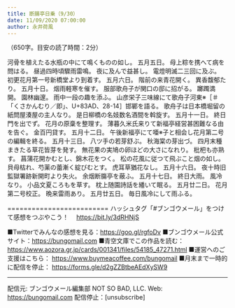 ```yaml
---
title: 断腸亭日乗（9/30）
date: 11/09/2020 07:00:00
author: 永井荷風
---
```


（650字。目安の読了時間：2分）

河骨を植えたる水瓶の中にて鳴くものの如し。
五月五日。
母上粽を携へて病を問はる。
昼過四時頃驟雨雷鳴。
夜に及んで益甚し。
電燈明滅二三回に及ぶ。
初更花月第一号新橋堂より到着す。
五月六日。
階前の来青花開く。
異香馥郁たり。
五月十日。
烟雨軽寒を催す。
服部歌舟子が関口の邸に招がる。
躑躅満開。
園林幽邃。
雨中一段の趣を添ふ。
山彦栄子三味線にて歌舟子河東※［＃「くさかんむり／即」、U+83AD、28-14］邯鄲を語る。
歌舟子は日本橋堀留の紙問屋湊屋の主人なり。
是日柳橋の名妓数名酒間を斡旋す。
五月十一日。
終日門を出でず。
花月の原稾を整理す。
薄暮久米氏来りて新福亭経営甚困難なる由を告ぐ。
金百円貸す。
五月十二日。
午後新福亭にて唖※子と相会し花月第二号の編輯を終る。
五月十三日。
八ツ手の若芽舒ぶ。
秋海棠の芽出づ。
四月末種まきたる草花皆芽を発す。
無花果の実鳩の卵ほどの大さになれり。
枇杷も亦熟す。
菖蒲花開かむとし、錦木花をつく。
松の花風に従つて飛ぶこと烟の如し。
貝母枯れ、芍薬の蕾漸く綻びむとす。
虎耳草猶花なし。
五月十六日。
夜十時旧監獄署跡新開町より失火。
余烟断膓亭を蔽ふ。
五月十七日。
終日大雨。
風冷なり。
小品文夏ころもを草す。
枕上随園詩話を繙いて眠る。
五月廿二日。
花月第二号校正。
晩来雷雨あり。
五月廿五日。
毎日風冷にして雨ふる。

=========================
ハッシュタグ「#ブンゴウメール」をつけて感想をつぶやこう！　
https://bit.ly/3dRHNjS

■Twitterでみんなの感想を見る：https://goo.gl/rgfoDv
■ブンゴウメール公式サイト：https://bungomail.com
■青空文庫でこの作品を読む：https://www.aozora.gr.jp/cards/001341/files/54185_47271.html
■運営へのご支援はこちら： https://www.buymeacoffee.com/bungomail
■月末まで一時的に配信を停止： https://forms.gle/d2gZZBtbeAEdXySW9

-------
配信元: ブンゴウメール編集部
NOT SO BAD, LLC.
Web: https://bungomail.com
配信停止：[unsubscribe]

